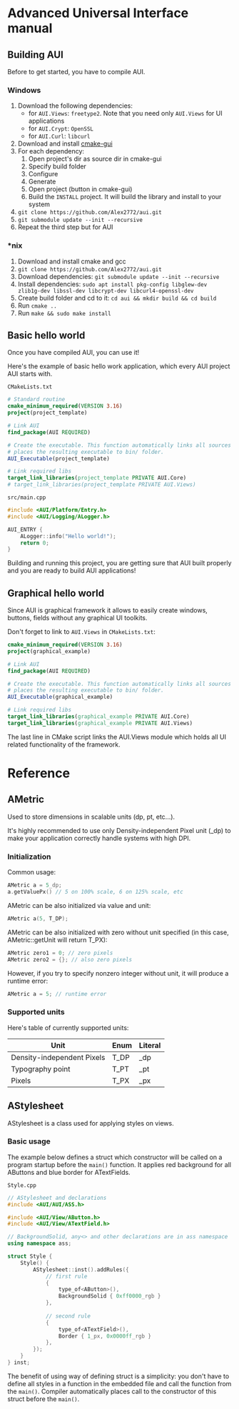 # Advanced Universal Interface manual

## Building AUI

Before to get started, you have to compile AUI.

### Windows


1. Download the following dependencies:
    - for `AUI.Views`: `freetype2`. Note that you need only `AUI.Views` for UI applications
    - for `AUI.Crypt`: `OpenSSL`
    - for `AUI.Curl`: `libcurl`
2. Download and install [cmake-gui](https://cmake.org/download/)
3. For each dependency:
   1. Open project's dir as source dir in cmake-gui
   2. Specify build folder
   3. Configure
   4. Generate
   5. Open project (button in cmake-gui)
   6. Build the `INSTALL` project. It will build the library and install to your system
4. `git clone https://github.com/Alex2772/aui.git`
5. `git submodule update --init --recursive`
6. Repeat the third step but for AUI

### *nix
1. Download and install cmake and gcc
2. `git clone https://github.com/Alex2772/aui.git`
3. Download dependencies: `git submodule update --init --recursive`
4. Install dependencies: `sudo apt install pkg-config libglew-dev zlib1g-dev libssl-dev libcrypt-dev libcurl4-openssl-dev`
5. Create build folder and cd to it: `cd aui && mkdir build && cd build`
6. Run `cmake ..`
7. Run `make && sudo make install`


## Basic hello world

Once you have compiled AUI, you can use it!

Here's the example of basic hello work application, which every AUI project AUI starts with.

`CMakeLists.txt`

```cmake
# Standard routine
cmake_minimum_required(VERSION 3.16)
project(project_template)

# Link AUI
find_package(AUI REQUIRED)

# Create the executable. This function automatically links all sources from the src/ folder, creates CMake target and
# places the resulting executable to bin/ folder.
AUI_Executable(project_template)

# Link required libs
target_link_libraries(project_template PRIVATE AUI.Core)
# target_link_libraries(project_template PRIVATE AUI.Views)
```

`src/main.cpp`

```cpp
#include <AUI/Platform/Entry.h>
#include <AUI/Logging/ALogger.h>

AUI_ENTRY {
    ALogger::info("Hello world!");
    return 0;
}
```

Building and running this project, you are getting sure that AUI built properly and you are ready to build AUI applications!

## Graphical hello world

Since AUI is graphical framework it allows to easily create windows, buttons, fields without any graphical UI toolkits.

Don't forget to link to `AUI.Views` in `CMakeLists.txt`:

```cmake
cmake_minimum_required(VERSION 3.16)
project(graphical_example)

# Link AUI
find_package(AUI REQUIRED)

# Create the executable. This function automatically links all sources from the src/ folder, creates CMake target and
# places the resulting executable to bin/ folder.
AUI_Executable(graphical_example)

# Link required libs
target_link_libraries(graphical_example PRIVATE AUI.Core)
target_link_libraries(graphical_example PRIVATE AUI.Views)
```

The last line in CMake script links the AUI.Views module which holds all UI related functionality of the framework.



# Reference

## AMetric

Used to store dimensions in scalable units (dp, pt, etc...).

It's highly recommended to use only Density-independent Pixel unit (_dp) to make your application correctly handle systems with high DPI.

### Initialization

Common usage:

```c++
AMetric a = 5_dp;
a.getValuePx() // 5 on 100% scale, 6 on 125% scale, etc
```

AMetric can be also initialized via value and unit:

```c++
AMetric a(5, T_DP);
```

AMetric can be also initialized with zero without unit specified (in this case, AMetric::getUnit will return T_PX):

```c++
AMetric zero1 = 0; // zero pixels
AMetric zero2 = {}; // also zero pixels
```

However, if you try to specify nonzero integer without unit, it will produce a runtime error:

```c++
AMetric a = 5; // runtime error
```



### Supported units

Here's table of currently supported units:

| Unit                       | Enum | Literal |
| -------------------------- | ---- | ------- |
| Density-independent Pixels | T_DP | _dp     |
| Typography point           | T_PT | _pt     |
| Pixels                     | T_PX | _px     |



## AStylesheet

AStylesheet is a class used for applying styles on views.

### Basic usage

The example below defines a struct which constructor will be called on a program startup before the `main()` function. It applies red background for all AButtons and blue border for ATextFields.

`Style.cpp`

```c++
// AStylesheet and declarations
#include <AUI/AUI/ASS.h>

#include <AUI/View/AButton.h>
#include <AUI/View/ATextField.h>

// BackgroundSolid, any<> and other declarations are in ass namespace
using namespace ass;

struct Style {
    Style() {
        AStylesheet::inst().addRules({
            // first rule
            {
                type_of<AButton>(),
                BackgroundSolid { 0xff0000_rgb }
            },
            
            // second rule
            {
                type_of<ATextField>(),
                Border { 1_px, 0x0000ff_rgb }
            },
        });
    }
} inst;
```

The benefit of using way of defining struct is a simplicity: you don't have to define all styles in a function in the embedded file and call the function from the `main()`. Compiler automatically places call to the constructor of this struct before the `main()`.